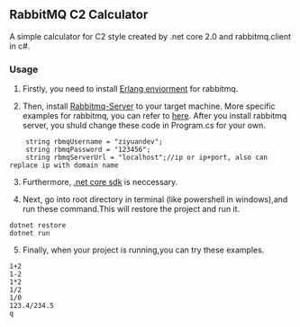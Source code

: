 ## RabbitMQ C2 Calculator
 
A simple calculator for C2 style created by .net core 2.0 and rabbitmq.client in c#.

### Usage

1. Firstly, you need to install [Erlang enviorment](https://www.erlang.org/) for rabbitmq.

2. Then, install [Rabbitmq-Server](https://www.erlang.org/downloads) to your target machine. More specific examples for rabbitmq, you can refer to [here](http://www.cnblogs.com/yangecnu/p/4227535.html). After you install rabbitmq server, you shuld change these code in Program.cs for your own.

```
    string rbmqUsername = "ziyuandev";
    string rbmqPassword = "123456";
    string rbmqServerUrl = "localhost";//ip or ip+port, also can replace ip with domain name
```

3. Furthermore, [.net core sdk](https://www.microsoft.com/net/download/windows) is neccessary.

4. Next, go into root directory in terminal (like powershell in windows),and run these command.This will restore the project and run it.

```
dotnet restore
dotnet run
```
5. Finally, when your project is running,you can try these examples.

```
1+2
1-2
1*2
1/2
1/0
123.4/234.5
q
```
